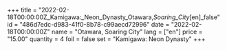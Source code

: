 +++
title = "2022-02-18T00:00:00Z_Kamigawa:_Neon_Dynasty_Otawara,_Soaring_City_[en]_false"
id = "486d7edc-d983-41f0-8b78-c99aecd72996"
date = "2022-02-18T00:00:00Z"
name = "Otawara, Soaring City"
lang = ["en"]
price = "15.00"
quantity = 4
foil = false
set = "Kamigawa: Neon Dynasty"
+++
